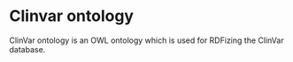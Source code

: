 # Clinvar ontology

ClinVar ontology is an OWL ontology which is used for RDFizing the ClinVar database.
